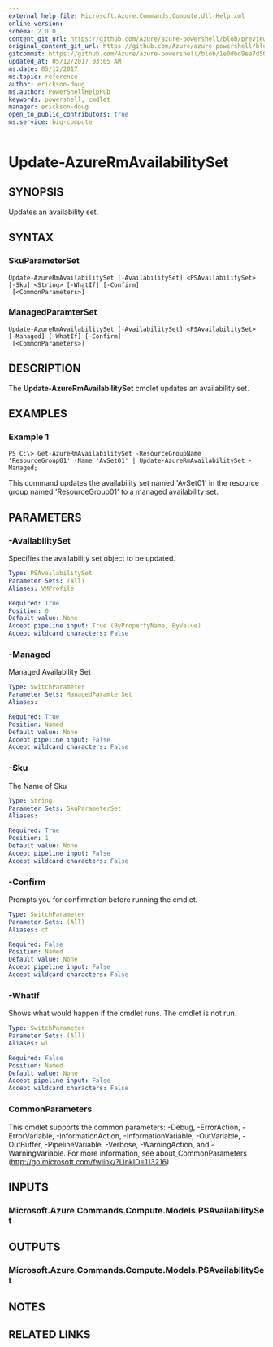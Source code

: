 ```yaml
---
external help file: Microsoft.Azure.Commands.Compute.dll-Help.xml
online version:
schema: 2.0.0
content_git_url: https://github.com/Azure/azure-powershell/blob/preview/src/ResourceManager/Compute/Commands.Compute/help/Update-AzureRmAvailabilitySet.md
original_content_git_url: https://github.com/Azure/azure-powershell/blob/preview/src/ResourceManager/Compute/Commands.Compute/help/Update-AzureRmAvailabilitySet.md
gitcommit: https://github.com/Azure/azure-powershell/blob/1e0dbd9ea7d5072fb8029e35f1a03f4023d1f52b
updated_at: 05/12/2017 03:05 AM
ms.date: 05/12/2017
ms.topic: reference
author: erickson-doug
ms.author: PowerShellHelpPub
keywords: powershell, cmdlet
manager: erickson-doug
open_to_public_contributors: true
ms.service: big-compute
---
```


# Update-AzureRmAvailabilitySet

## SYNOPSIS
Updates an availability set.

## SYNTAX

### SkuParameterSet
```
Update-AzureRmAvailabilitySet [-AvailabilitySet] <PSAvailabilitySet> [-Sku] <String> [-WhatIf] [-Confirm]
 [<CommonParameters>]
```

### ManagedParamterSet
```
Update-AzureRmAvailabilitySet [-AvailabilitySet] <PSAvailabilitySet> [-Managed] [-WhatIf] [-Confirm]
 [<CommonParameters>]
```

## DESCRIPTION
The **Update-AzureRmAvailabilitySet** cmdlet updates an availability set.

## EXAMPLES

### Example 1
```
PS C:\> Get-AzureRmAvailabilitySet -ResourceGroupName 'ResourceGroup01' -Name 'AvSet01' | Update-AzureRmAvailabilitySet -Managed;
```

This command updates the availability set named 'AvSet01' in the resource group named 'ResourceGroup01' to a managed availability set.

## PARAMETERS

### -AvailabilitySet
Specifies the availability set object to be updated.

```yaml
Type: PSAvailabilitySet
Parameter Sets: (All)
Aliases: VMProfile

Required: True
Position: 0
Default value: None
Accept pipeline input: True (ByPropertyName, ByValue)
Accept wildcard characters: False
```

### -Managed
Managed Availability Set

```yaml
Type: SwitchParameter
Parameter Sets: ManagedParamterSet
Aliases: 

Required: True
Position: Named
Default value: None
Accept pipeline input: False
Accept wildcard characters: False
```

### -Sku
The Name of Sku

```yaml
Type: String
Parameter Sets: SkuParameterSet
Aliases: 

Required: True
Position: 1
Default value: None
Accept pipeline input: False
Accept wildcard characters: False
```

### -Confirm
Prompts you for confirmation before running the cmdlet.

```yaml
Type: SwitchParameter
Parameter Sets: (All)
Aliases: cf

Required: False
Position: Named
Default value: None
Accept pipeline input: False
Accept wildcard characters: False
```

### -WhatIf
Shows what would happen if the cmdlet runs. The cmdlet is not run.

```yaml
Type: SwitchParameter
Parameter Sets: (All)
Aliases: wi

Required: False
Position: Named
Default value: None
Accept pipeline input: False
Accept wildcard characters: False
```

### CommonParameters
This cmdlet supports the common parameters: -Debug, -ErrorAction, -ErrorVariable, -InformationAction, -InformationVariable, -OutVariable, -OutBuffer, -PipelineVariable, -Verbose, -WarningAction, and -WarningVariable. For more information, see about_CommonParameters (http://go.microsoft.com/fwlink/?LinkID=113216).

## INPUTS

### Microsoft.Azure.Commands.Compute.Models.PSAvailabilitySet

## OUTPUTS

### Microsoft.Azure.Commands.Compute.Models.PSAvailabilitySet

## NOTES

## RELATED LINKS

